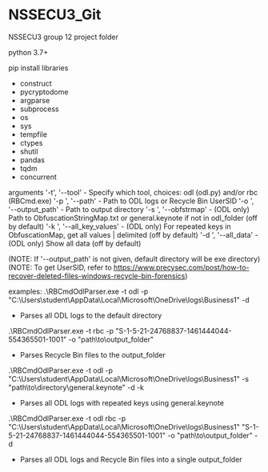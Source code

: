 # NSSECU3_Git
NSSECU3 group 12 project folder

python 3.7+

pip install libraries
- construct
- pycryptodome
- argparse
- subprocess
- os
- sys
- tempfile
- ctypes
- shutil
- pandas
- tqdm
- concurrent

arguments
'-t'<tool>, 	'--tool' 		    - Specify which tool, choices: odl (odl.py) and/or rbc (RBCmd.exe)
'-p <path>',	'--path' 		    - Path to ODL logs or Recycle Bin UserSID
'-o <path>', 	'--output_path' 	- Path to output directory
'-s <hive>', 	'--obfstrmap' 	    - (ODL only) Path to ObfuscationStringMap.txt or general.keynote if not in odl_folder (off by default)
'-k <hive>', 	'--all_key_values' 	- (ODL only) For repeated keys in ObfuscationMap, get all values | delimited (off by default)
'-d <hive>', 	'--all_data' 	    - (ODL only) Show all data (off by default)

(NOTE: If '--output_path' is not given, default directory will be exe directory)
(NOTE: To get UserSID, refer to https://www.precysec.com/post/how-to-recover-deleted-files-windows-recycle-bin-forensics)

examples:
.\RBCmdOdlParser.exe -t odl -p "C:\Users\student\AppData\Local\Microsoft\OneDrive\logs\Business1" -d
- Parses all ODL logs to the default directory

.\RBCmdOdlParser.exe -t rbc -p "S-1-5-21-24768837-1461444044-554365501-1001" -o "path\to\output_folder"
- Parses Recycle Bin files to the output_folder

.\RBCmdOdlParser.exe -t odl -p "C:\Users\student\AppData\Local\Microsoft\OneDrive\logs\Business1" -s "path\to\directory\general.keynote" -d -k
- Parses all ODL logs with repeated keys using general.keynote

.\RBCmdOdlParser.exe -t odl rbc -p "C:\Users\student\AppData\Local\Microsoft\OneDrive\logs\Business1" "S-1-5-21-24768837-1461444044-554365501-1001" -o "path\to\output_folder" -d
- Parses all ODL logs and Recycle Bin files into a single output_folder

